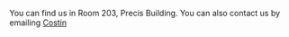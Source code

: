You can find us in Room 203, Precis Building. You can also contact us by emailing [Costin](http://nets.cs.pub.ro/~costin/)
